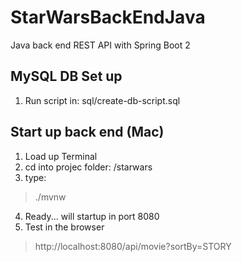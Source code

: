 # StarWarsBackEndJava
Java back end REST API with Spring Boot 2

## MySQL DB Set up
1. Run script in: sql/create-db-script.sql

## Start up back end (Mac)
1. Load up Terminal
2. cd into projec folder: /starwars
3. type: 
>./mvnw
4. Ready... will startup in port 8080
5. Test in the browser
>http://localhost:8080/api/movie?sortBy=STORY
